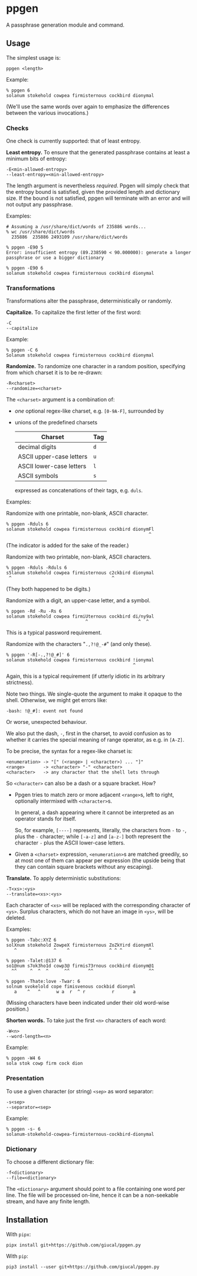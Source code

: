 ppgen
=====

A passphrase generation module and command.

Usage
-----

The simplest usage is:

    ppgen <length>

Example:

    % ppgen 6
    solanum stokehold cowpea firmisternous cockbird dionymal

(We'll use the same words over again to emphasize the differences between
the various invocations.)

### Checks

One check is currently supported: that of least entropy.

**Least entropy.**
To ensure that the generated passphrase contains at least a minimum bits of
entropy:

    -E<min-allowed-entropy>
    --least-entropy=<min-allowed-entropy>

The length argument is nevertheless *required*. Ppgen will simply check that the
entropy bound is satisfied, given the provided length and dictionary size.
If the bound is not satisfied, ppgen will terminate with an error and will not
output any passphrase.

Examples:

    # Assuming a /usr/share/dict/words of 235886 words...
    % wc /usr/share/dict/words
      235886  235886 2493109 /usr/share/dict/words

    % ppgen -E90 5
    Error: insufficient entropy (89.238590 < 90.000000): generate a longer passphrase or use a bigger dictionary

    % ppgen -E90 6
    solanum stokehold cowpea firmisternous cockbird dionymal

### Transformations

Transformations alter the passphrase, deterministically or randomly.

**Capitalize.**
To capitalize the first letter of the first word:

    -C
    --capitalize

Example:

    % ppgen -C 6
    Solanum stokehold cowpea firmisternous cockbird dionymal

**Randomize.**
To randomize one character in a random position, specifying from which
charset it is to be re-drawn:

    -R<charset>
    --randomize=<charset>

The `<charset>` argument is a combination of:

  - *one* optional regex-like charset, e.g. `[0-9A-F]`, surrounded by
  - unions of the predefined charsets

      | Charset                  | Tag |
      | ------------------------ | --- |
      | decimal digits           | `d` |
      | ASCII upper-case letters | `u` |
      | ASCII lower-case letters | `l` |
      | ASCII symbols            | `s` |

    expressed as concatenations of their tags, e.g. `duls`.

Examples:

Randomize with one printable, non-blank, ASCII character.

    % ppgen -Rduls 6
    solanum stokehold cowpea firmisternous cockbird dionymFl
                                                          ^

(The indicator is added for the sake of the reader.)

Randomize with two printable, non-blank, ASCII characters.

    % ppgen -Rduls -Rduls 6
    s5lanum stokehold cowpea firmisternous c2ckbird dionymal
     ^                                      ^

(They both happened to be digits.)

Randomize with a digit, an upper-case letter, and a symbol.

    % ppgen -Rd -Ru -Rs 6
    solanum stokehold cowpea firmiUternous cockbird di/ny9al
                                  ^                   ^  ^

This is a typical password requirement.

Randomize with the characters "`.,?!@_-#`" (and only these).

    % ppgen '-R[-.,?!@_#]' 6
    solanum stokehold cowpea firmisternous cockbird !ionymal
                                                    ^

Again, this is a typical requirement (if utterly idiotic in its arbitrary
strictness).

Note two things. We single-quote the argument to make it opaque to the
shell. Otherwise, we might get errors like:

    -bash: !@_#]: event not found

Or worse, unexpected behaviour.

We also put the dash, `-`, first in the charset, to avoid confusion as to
whether it carries the special meaning of range operator, as e.g. in `[A-Z]`.

To be precise, the syntax for a regex-like charset is:

    <enumeration> -> "[" (<range> | <character>) ... "]"
    <range>       -> <character> "-" <character>
    <character>   -> any character that the shell lets through

So `<character>` can also be a dash or a square bracket. How?

  - Ppgen tries to match zero or more adjacent `<range>`s, left to right,
    optionally intermixed with `<character>`s.

    In general, a dash appearing where it cannot be interpreted as an operator
    stands for itself.

    So, for example, `[----]` represents, literally, the characters from `-` to
    `-`, plus the `-` character; while `[-a-z]` and `[a-z-]` both represent the
    character `-` plus the ASCII lower-case letters.

  - Given a `<charset>` expression, `<enumeration>`s are matched greedily, so at
    most one of them can appear per expression (the upside being that they can
    contain square brackets without any escaping).

**Translate.**
To apply deterministic substitutions:

    -T<xs>:<ys>
    --translate=<xs>:<ys>

Each character of `<xs>` will be replaced with the corresponding character
of `<ys>`. Surplus characters, which do not have an image in `<ys>`, will be
deleted.

Examples:

    % ppgen -Tabc:XYZ 6
    solXnum stokehold ZowpeX firmisternous ZoZkYird dionymXl
       ^              ^    ^               ^ ^ ^          ^

    % ppgen -Talet:@137 6
    so1@num s7ok3ho1d cowp3@ firmis73rnous cockbird dionym@1
      ^^     ^  ^  ^      ^^       ^^                     ^^

    % ppgen -Thate:love -Twar: 6
    solnum svokelold cope fimisvenous cockbid dionyml
       a    ^   ^      w a  r  ^ r          r       a

(Missing characters have been indicated under their old word-wise position.)

**Shorten words.**
To take just the first `<n>` characters of each word:

    -W<n>
    --word-length=<n>

Example:

    % ppgen -W4 6
    sola stok cowp firm cock dion

### Presentation

To use a given character (or string) `<sep>` as word separator:

    -s<sep>
    --separator=<sep>

Example:

    % ppgen -s- 6
    solanum-stokehold-cowpea-firmisternous-cockbird-dionymal

### Dictionary

To choose a different dictionary file:

    -f<dictionary>
    --file=<dictionary>

The `<dictionary>` argument should point to a file containing one word
per line. The file will be processed on-line, hence it can be a non-seekable
stream, and have any finite length.

Installation
------------

With `pipx`:

    pipx install git+https://github.com/giucal/ppgen.py

With `pip`:

    pip3 install --user git+https://github.com/giucal/ppgen.py
